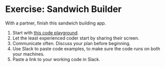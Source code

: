 
# Exercise: Sandwich Builder

With a partner, finish this sandwich building app.

1. Start with [this code playground](https://codepen.io/owenmundy/pen/GRqQrMe?editors=1011 ).
1. Let the least experienced coder start by sharing their screen.
1. Communicate often. Discuss your plan before beginning.
1. Use Slack to paste code examples, to make sure the code runs on both your machines.
1. Paste a link to your working code in Slack.
